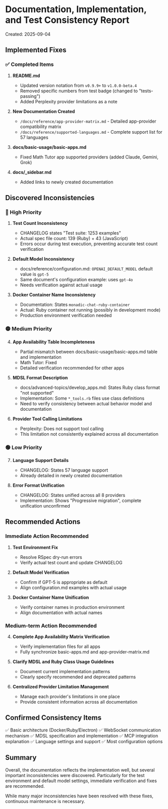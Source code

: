 # Documentation, Implementation, and Test Consistency Report
Created: 2025-09-04

## Implemented Fixes

### ✅ Completed Items

1. **README.md**
   - Updated version notation from `v0.9.9+` to `v1.0.0-beta.4`
   - Removed specific numbers from test badge (changed to "tests-passing")
   - Added Perplexity provider limitations as a note

2. **New Documentation Created**
   - `/docs/reference/app-provider-matrix.md` - Detailed app-provider compatibility matrix
   - `/docs/reference/supported-languages.md` - Complete support list for 57 languages

3. **docs/basic-usage/basic-apps.md**
   - Fixed Math Tutor app supported providers (added Claude, Gemini, Grok)

4. **docs/_sidebar.md**
   - Added links to newly created documentation

## Discovered Inconsistencies

### 🔴 High Priority

1. **Test Count Inconsistency**
   - CHANGELOG states "Test suite: 1253 examples"
   - Actual spec file count: 139 (Ruby) + 43 (JavaScript)
   - Errors occur during test execution, preventing accurate test count verification

2. **Default Model Inconsistency**
   - docs/reference/configuration.md: `OPENAI_DEFAULT_MODEL` default value is `gpt-5`
   - Same document's configuration example: uses `gpt-4o`
   - Needs verification against actual usage

3. **Docker Container Name Inconsistency**
   - Documentation: States `monadic-chat-ruby-container`
   - Actual: Ruby container not running (possibly in development mode)
   - Production environment verification needed

### 🟡 Medium Priority

4. **App Availability Table Incompleteness**
   - Partial mismatch between docs/basic-usage/basic-apps.md table and implementation
   - Math Tutor: Fixed
   - Detailed verification recommended for other apps

5. **MDSL Format Description**
   - docs/advanced-topics/develop_apps.md: States Ruby class format "not supported"
   - Implementation: Some `*_tools.rb` files use class definitions
   - Need to verify consistency between actual behavior model and documentation

6. **Provider Tool Calling Limitations**
   - Perplexity: Does not support tool calling
   - This limitation not consistently explained across all documentation

### 🟢 Low Priority

7. **Language Support Details**
   - CHANGELOG: States 57 language support
   - Already detailed in newly created documentation

8. **Error Format Unification**
   - CHANGELOG: States unified across all 8 providers
   - Implementation: Shows "Progressive migration", complete unification unconfirmed

## Recommended Actions

### Immediate Action Recommended

1. **Test Environment Fix**
   - Resolve RSpec dry-run errors
   - Verify actual test count and update CHANGELOG

2. **Default Model Verification**
   - Confirm if GPT-5 is appropriate as default
   - Align configuration.md examples with actual usage

3. **Docker Container Name Unification**
   - Verify container names in production environment
   - Align documentation with actual names

### Medium-term Action Recommended

4. **Complete App Availability Matrix Verification**
   - Verify implementation files for all apps
   - Fully synchronize basic-apps.md and app-provider-matrix.md

5. **Clarify MDSL and Ruby Class Usage Guidelines**
   - Document current implementation patterns
   - Clearly specify recommended and deprecated patterns

6. **Centralized Provider Limitation Management**
   - Manage each provider's limitations in one place
   - Provide consistent information across all documentation

## Confirmed Consistency Items

✅ Basic architecture (Docker/Ruby/Electron)
✅ WebSocket communication mechanism
✅ MDSL specification and implementation
✅ MCP integration explanation
✅ Language settings and support
✅ Most configuration options

## Summary

Overall, the documentation reflects the implementation well, but several important inconsistencies were discovered. Particularly for the test environment and default model settings, immediate verification and fixes are recommended.

While many major inconsistencies have been resolved with these fixes, continuous maintenance is necessary.